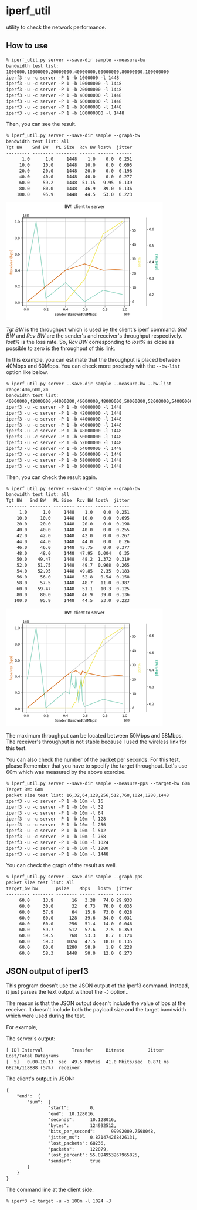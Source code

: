 iperf_util
==========

utility to check the network performance.

## How to use

```
% iperf_util.py server --save-dir sample --measure-bw
bandwidth test list: 1000000,10000000,20000000,40000000,60000000,80000000,100000000
iperf3 -u -c server -P 1 -b 1000000 -l 1448
iperf3 -u -c server -P 1 -b 10000000 -l 1448
iperf3 -u -c server -P 1 -b 20000000 -l 1448
iperf3 -u -c server -P 1 -b 40000000 -l 1448
iperf3 -u -c server -P 1 -b 60000000 -l 1448
iperf3 -u -c server -P 1 -b 80000000 -l 1448
iperf3 -u -c server -P 1 -b 100000000 -l 1448
```

Then, you can see the result.

```
% iperf_util.py server --save-dir sample --graph-bw
bandwidth test list: all
Tgt BW    Snd BW   PL Size  Rcv BW lost%  jitter
--------- -------- -------- ------ ------ ------
      1.0      1.0     1448    1.0    0.0  0.251
     10.0     10.0     1448   10.0    0.0  0.695
     20.0     20.0     1448   20.0    0.0  0.198
     40.0     40.0     1448   40.0    0.0  0.277
     60.0     59.2     1448  51.15   9.95  0.139
     80.0     80.0     1448   46.9   39.0  0.136
    100.0     95.9     1448   44.5   53.0  0.223
```

<img alt="the graph of the first measurement" src="sample/sample1.png" height="320">

*Tgt BW* is the throughput which is used by the client's iperf command.
*Snd BW* and *Rcv BW* are the sender's and receiver's throughput respectively.
*lost%* is the loss rate.
So, *Rcv BW* corresponding to *lost%* as close as possible to zero is the throughput of this link.

In this example, you can estimate that the throughput is placed between 40Mbps and 60Mbps.
You can check more precisely with the `--bw-list` option like below.

```
% iperf_util.py server --save-dir sample --measure-bw --bw-list range:40m,60m,2m
bandwidth test list: 40000000,42000000,44000000,46000000,48000000,50000000,52000000,54000000,56000000,58000000,60000000
iperf3 -u -c server -P 1 -b 40000000 -l 1448
iperf3 -u -c server -P 1 -b 42000000 -l 1448
iperf3 -u -c server -P 1 -b 44000000 -l 1448
iperf3 -u -c server -P 1 -b 46000000 -l 1448
iperf3 -u -c server -P 1 -b 48000000 -l 1448
iperf3 -u -c server -P 1 -b 50000000 -l 1448
iperf3 -u -c server -P 1 -b 52000000 -l 1448
iperf3 -u -c server -P 1 -b 54000000 -l 1448
iperf3 -u -c server -P 1 -b 56000000 -l 1448
iperf3 -u -c server -P 1 -b 58000000 -l 1448
iperf3 -u -c server -P 1 -b 60000000 -l 1448
```

Then, you can check the result again.

```
% iperf_util.py server --save-dir sample --graph-bw
bandwidth test list: all
Tgt BW   Snd BW   PL Size  Rcv BW lost%  jitter
-------- -------- -------- ------ ------ ------
     1.0      1.0     1448    1.0    0.0  0.251
    10.0     10.0     1448   10.0    0.0  0.695
    20.0     20.0     1448   20.0    0.0  0.198
    40.0     40.0     1448   40.0    0.0  0.255
    42.0     42.0     1448   42.0    0.0  0.267
    44.0     44.0     1448   44.0    0.0   0.26
    46.0     46.0     1448  45.75    0.0  0.377
    48.0     48.0     1448  47.95  0.004   0.35
    50.0    49.47     1448   48.2  1.372  0.319
    52.0    51.75     1448   49.7  0.968  0.265
    54.0    52.95     1448  49.85   2.35  0.183
    56.0     56.0     1448   52.8   0.54  0.158
    58.0     57.5     1448   48.7   11.0  0.387
    60.0    59.47     1448   51.1   10.3  0.125
    80.0     80.0     1448   46.9   39.0  0.136
   100.0     95.9     1448   44.5   53.0  0.223
```

<img alt="the graph of the second measurement" src="sample/sample2.png" height="320">

The maximum throughput can be located between 50Mbps and 58Mbps.
The receiver's throughput is not stable because I used the wireless link for this test.

You can also check the number of the packet per seconds.
For this test, please Remember that you have to specify the target throughput.
Let's use 60m which was measured by the above exercise.

```
% iperf_util.py server --save-dir sample --measure-pps --target-bw 60m
Target BW: 60m
packet size test list: 16,32,64,128,256,512,768,1024,1280,1448
iperf3 -u -c server -P 1 -b 10m -l 16
iperf3 -u -c server -P 1 -b 10m -l 32
iperf3 -u -c server -P 1 -b 10m -l 64
iperf3 -u -c server -P 1 -b 10m -l 128
iperf3 -u -c server -P 1 -b 10m -l 256
iperf3 -u -c server -P 1 -b 10m -l 512
iperf3 -u -c server -P 1 -b 10m -l 768
iperf3 -u -c server -P 1 -b 10m -l 1024
iperf3 -u -c server -P 1 -b 10m -l 1280
iperf3 -u -c server -P 1 -b 10m -l 1448
```

You can check the graph of the result as well.

```
% iperf_util.py server --save-dir sample --graph-pps
packet size test list: all
target_bw bw       psize    Mbps   lost%  jitter
--------- -------- -------- ------ ------ ------
     60.0     13.9       16   3.38   74.0 29.933
     60.0     30.0       32   6.73   76.0  0.035
     60.0     57.9       64   15.6   73.0  0.028
     60.0     60.0      128   39.6   34.0  0.031
     60.0     60.0      256   51.4   14.0  0.046
     60.0     59.7      512   57.6    2.5  0.359
     60.0     59.5      768   53.3    8.7  0.124
     60.0     59.3     1024   47.5   18.0  0.135
     60.0     60.0     1280   58.9    1.8  0.228
     60.0     58.3     1448   50.0   12.0  0.273
```

## JSON output of iperf3

This program doesn't use the JSON output of the iperf3 command.
Instead, it just parses the text output without the `-J` option..

The reason is that the JSON output doesn't include the value of bps
at the receiver.  It doesn't include both the payload size and the
target bandwidth which were used during the test.

For example,

The server's output:

```
[ ID] Interval           Transfer     Bitrate         Jitter    Lost/Total Datagrams
[  5]   0.00-10.13  sec  49.5 MBytes  41.0 Mbits/sec  0.871 ms  68236/118888 (57%)  receiver
```

The client's output in JSON:

```
{
    "end":  {
        "sum":  {
                "start":        0,
                "end":  10.128016,
                "seconds":      10.128016,
                "bytes":        124992512,
                "bits_per_second":      99992009.7598048,
                "jitter_ms":    0.871474268426131,
                "lost_packets": 68236,
                "packets":      122079,
                "lost_percent": 55.894953267965825,
                "sender":       true
        }
    }
}
```

The command line at the client side:

```
% iperf3 -c target -u -b 100m -l 1024 -J
```

